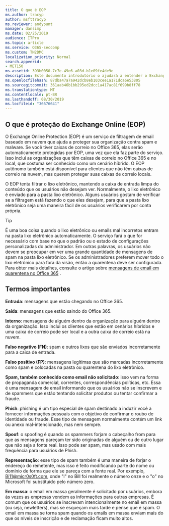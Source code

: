 ```yaml
---
title: O que é EOP
ms.author: tracyp
author: msfttracyp
ms.reviewer: andypunt
manager: dansimp
ms.date: 02/25/2019
audience: ITPro
ms.topic: article
ms.service: O365-seccomp
ms.custom: TN2DMC
localization_priority: Normal
search.appverid:
- MET150
ms.assetid: 393b0050-7c7e-49e6-a03d-b1e09fe4de9e
description: Este documento introdutório o ajudará a entender o Exchange Online Protection (EOP) e uma terminologia importante. Isso se aplica aos clientes do Office 365 que estão protegendo caixas de correio hospedadas em nuvem do Exchange Online e clientes autônomos do EOP que estão protegendo caixas de correio locais, como o Exchange Server 2016.
ms.openlocfilehash: 87dba47a7a942dcb8eb103cee1a171dca6e53805
ms.sourcegitcommit: 361aab46b1bb295ed2dcc1a417ac81f699b8ff78
ms.translationtype: MT
ms.contentlocale: pt-BR
ms.lasthandoff: 08/30/2019
ms.locfileid: "36676641"
---
```

## <a name="what-is-exchange-online-protection-eop"></a>O que é proteção do Exchange Online (EOP)

O Exchange Online Protection (EOP) é um serviço de filtragem de email baseado em nuvem que ajuda a proteger sua organização contra spam e malware. Se você tiver caixas de correio no Office 365, elas serão automaticamente protegidas por EOP, uma vez que ela faz parte do serviço. Isso inclui as organizações que têm caixas de correio no Office 365 e no local, que costuma ser conhecido como um cenário híbrido. O EOP autônomo também está disponível para clientes que não têm caixas de correio na nuvem, mas querem proteger suas caixas de correio locais.

O EOP tenta filtrar o lixo eletrônico, mantendo a caixa de entrada limpa do conteúdo que os usuários não desejam ver. Normalmente, o lixo eletrônico é enviado para a pasta lixo eletrônico. Alguns usuários gostam de verificar se a filtragem está fazendo o que eles desejam, para que a pasta lixo eletrônico seja uma maneira fácil de os usuários verificarem por conta própria.  

> [!TIP]
> É uma boa coisa quando o lixo eletrônico ou emails mal incorretos entram na pasta lixo eletrônico automaticamente. O serviço fará o que for necessário com base no que o padrão ou o estado de configurações personalizadas do administrador. Em outras palavras, os usuários não devem se preocupar em ver uma grande quantidade de mensagens de spam na pasta lixo eletrônico. Se os administradores preferem mover todo o lixo eletrônico para fora da visão, então a quarentena deve ser configurada. Para obter mais detalhes, consulte o artigo sobre [mensagens de email em quarentena no Office 365](../quarantine-email-messages.md) .

## <a name="important-terms"></a>Termos importantes

**Entrada**: mensagens que estão chegando no Office 365.

**Saída**: mensagens que estão saindo do Office 365.

**Interno**: mensagens de alguém dentro da organização para alguém dentro da organização. Isso inclui os clientes que estão em cenários híbridos e uma caixa de correio pode ser local e a outra caixa de correio está na nuvem.

**Falso negativo (FN)**: spam e outros lixos que são enviados incorretamente para a caixa de entrada.

**Falso positivo (FP)**: mensagens legítimas que são marcadas incorretamente como spam e colocadas na pasta ou quarentena do lixo eletrônico.

**Spam, também conhecido como email não solicitado**: isso vem na forma de propaganda comercial, correntes, correspondências políticas, etc. Essa é uma mensagem de email informando que os usuários não se inscrevem e de spammers que estão tentando solicitar produtos ou tentar confirmar a fraude.

**Phish**: phishing é um tipo especial de spam destinado a induzir você a fornecer informações pessoais com o objetivo de confirmar o roubo de identidade ou fraude. Esse tipo de mensagem normalmente contém um link ou anexo mal-intencionado, mas nem sempre.

**Spoof**: o spoofing é quando os spammers forjam o cabeçalho from para que as mensagens pareçam ter sido originadas de alguém ou de outro lugar que não seja a fonte real. Isso pode ser spam, mas usado com mais frequência para usuários de Phish.

**Representação**: esse tipo de spam também é uma maneira de forjar o endereço do remetente, mas isso é feito modificando parte do nome ou domínio de forma que ele se pareça com a fonte real. Por exemplo, Bi11@micr0s0ft.com, onde "l" no Bill foi realmente o número onze e o "o" no Microsoft foi substituído pelo número zero.

**Em massa**: o email em massa geralmente é solicitado por usuários, embora às vezes as empresas vendem as informações para outras empresas. É comum que os usuários se inscrevam intencionalmente no email em massa (ou seja, newletters), mas se esqueçam mais tarde e pense que é spam. O email em massa se torna spam quando os emails em massa enviam mais do que os níveis de inscrição e de reclamação ficam muito altos.
